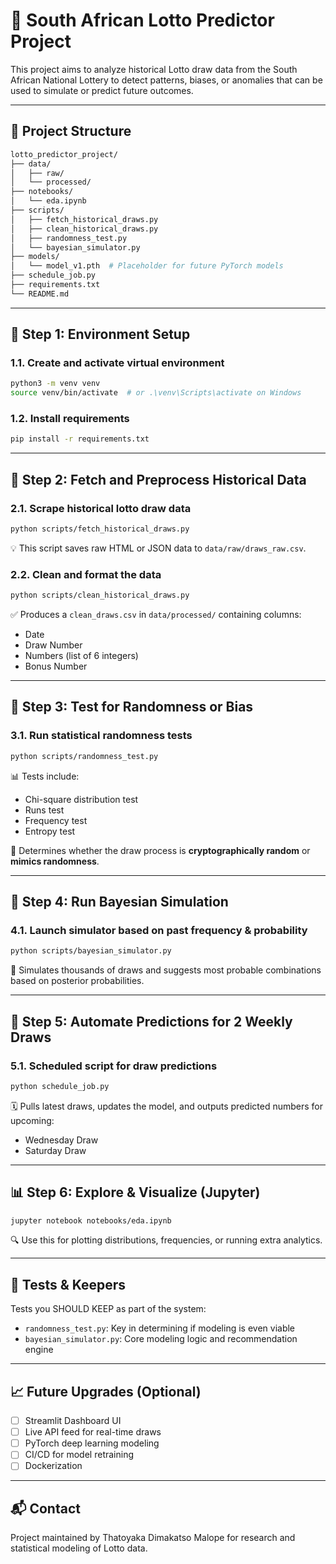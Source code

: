 # 🎲 South African Lotto Predictor Project

This project aims to analyze historical Lotto draw data from the South African National Lottery to detect patterns, biases, or anomalies that can be used to simulate or predict future outcomes.

---

## 📁 Project Structure

```bash
lotto_predictor_project/
├── data/
│   ├── raw/
│   └── processed/
├── notebooks/
│   └── eda.ipynb
├── scripts/
│   ├── fetch_historical_draws.py
│   ├── clean_historical_draws.py
│   ├── randomness_test.py
│   └── bayesian_simulator.py
├── models/
│   └── model_v1.pth  # Placeholder for future PyTorch models
├── schedule_job.py
├── requirements.txt
└── README.md
```

---

## 🧰 Step 1: Environment Setup

### 1.1. Create and activate virtual environment

```bash
python3 -m venv venv
source venv/bin/activate  # or .\venv\Scripts\activate on Windows
```

### 1.2. Install requirements

```bash
pip install -r requirements.txt
```

---

## 🧹 Step 2: Fetch and Preprocess Historical Data

### 2.1. Scrape historical lotto draw data

```bash
python scripts/fetch_historical_draws.py
```

💡 This script saves raw HTML or JSON data to `data/raw/draws_raw.csv`.

### 2.2. Clean and format the data

```bash
python scripts/clean_historical_draws.py
```

✅ Produces a `clean_draws.csv` in `data/processed/` containing columns:

- Date  
- Draw Number  
- Numbers (list of 6 integers)  
- Bonus Number  

---

## 🧪 Step 3: Test for Randomness or Bias

### 3.1. Run statistical randomness tests

```bash
python scripts/randomness_test.py
```

📊 Tests include:

- Chi-square distribution test  
- Runs test  
- Frequency test  
- Entropy test  

🎯 Determines whether the draw process is **cryptographically random** or **mimics randomness**.

---

## 🧠 Step 4: Run Bayesian Simulation

### 4.1. Launch simulator based on past frequency & probability

```bash
python scripts/bayesian_simulator.py
```

🔁 Simulates thousands of draws and suggests most probable combinations based on posterior probabilities.

---

## 📅 Step 5: Automate Predictions for 2 Weekly Draws

### 5.1. Scheduled script for draw predictions

```bash
python schedule_job.py
```

🗓 Pulls latest draws, updates the model, and outputs predicted numbers for upcoming:

- Wednesday Draw  
- Saturday Draw  

---

## 📊 Step 6: Explore & Visualize (Jupyter)

```bash
jupyter notebook notebooks/eda.ipynb
```

🔍 Use this for plotting distributions, frequencies, or running extra analytics.

---

## 🧪 Tests & Keepers

Tests you SHOULD KEEP as part of the system:

- `randomness_test.py`: Key in determining if modeling is even viable  
- `bayesian_simulator.py`: Core modeling logic and recommendation engine

---

## 📈 Future Upgrades (Optional)

- [ ] Streamlit Dashboard UI  
- [ ] Live API feed for real-time draws  
- [ ] PyTorch deep learning modeling  
- [ ] CI/CD for model retraining  
- [ ] Dockerization  

---

## 📬 Contact

Project maintained by Thatoyaka Dimakatso Malope for research and statistical modeling of Lotto data.
